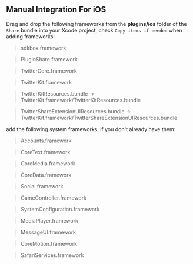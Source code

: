## Manual Integration For iOS
Drag and drop the following frameworks from the __plugins/ios__ folder of the `Share` bundle into your Xcode project, check `Copy items if needed` when adding frameworks:

> sdkbox.framework

> PluginShare.framework

> TwitterCore.framework

> TwitterKit.framework

> TwitterKitResources.bundle -> TwitterKit.framework/TwitterKitResources.bundle

> TwitterShareExtensionUIResources.bundle -> TwitterKit.framework/TwitterShareExtensionUIResources.bundle

add the following system frameworks, if you don't already have them:

> Accounts.framework

> CoreText.framework

> CoreMedia.framework

> CoreData.framework

> Social.framework

> GameController.framework

> SystemConfiguration.framework

> MediaPlayer.framework

> MessageUI.framework

> CoreMotion.framework

> SafariServices.framework

